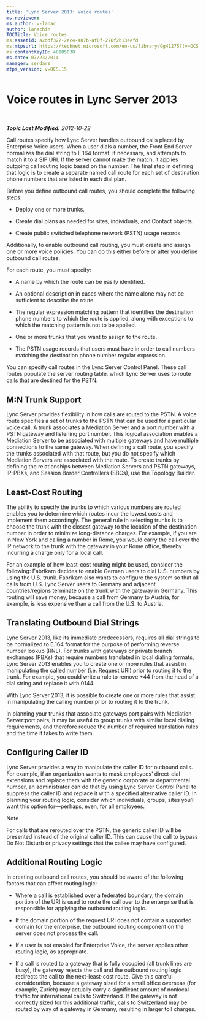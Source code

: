```yaml
---
title: 'Lync Server 2013: Voice routes'
ms.reviewer: 
ms.author: v-lanac
author: lanachin
TOCTitle: Voice routes
ms:assetid: a2ddf327-2ec4-407b-af0f-276f2b13eefd
ms:mtpsurl: https://technet.microsoft.com/en-us/library/Gg412757(v=OCS.15)
ms:contentKeyID: 48185038
ms.date: 07/23/2014
manager: serdars
mtps_version: v=OCS.15
---
```


<div data-xmlns="http://www.w3.org/1999/xhtml">

<div class="topic" data-xmlns="http://www.w3.org/1999/xhtml" data-msxsl="urn:schemas-microsoft-com:xslt" data-cs="http://msdn.microsoft.com/en-us/">

<div data-asp="http://msdn2.microsoft.com/asp">

# Voice routes in Lync Server 2013

</div>

<div id="mainSection">

<div id="mainBody">

<span> </span>

_**Topic Last Modified:** 2012-10-22_

Call routes specify how Lync Server handles outbound calls placed by Enterprise Voice users. When a user dials a number, the Front End Server normalizes the dial string to E.164 format, if necessary, and attempts to match it to a SIP URI. If the server cannot make the match, it applies outgoing call routing logic based on the number. The final step in defining that logic is to create a separate named call route for each set of destination phone numbers that are listed in each dial plan.

Before you define outbound call routes, you should complete the following steps:

  - Deploy one or more trunks.

  - Create dial plans as needed for sites, individuals, and Contact objects.

  - Create public switched telephone network (PSTN) usage records.

Additionally, to enable outbound call routing, you must create and assign one or more voice policies. You can do this either before or after you define outbound call routes.

For each route, you must specify:

  - A name by which the route can be easily identified.

  - An optional description in cases where the name alone may not be sufficient to describe the route.

  - The regular expression matching pattern that identifies the destination phone numbers to which the route is applied, along with exceptions to which the matching pattern is not to be applied.

  - One or more trunks that you want to assign to the route.

  - The PSTN usage records that users must have in order to call numbers matching the destination phone number regular expression.

You can specify call routes in the Lync Server Control Panel. These call routes populate the server routing table, which Lync Server uses to route calls that are destined for the PSTN.

<div>

## M:N Trunk Support

Lync Server provides flexibility in how calls are routed to the PSTN. A voice route specifies a set of trunks to the PSTN that can be used for a particular voice call. A trunk associates a Mediation Server and a port number with a PSTN gateway and listening port number. This logical association enables a Mediation Server to be associated with multiple gateways and have multiple connections to the same gateway. When defining a call route, you specify the trunks associated with that route, but you do not specify which Mediation Servers are associated with the route. To create trunks by defining the relationships between Mediation Servers and PSTN gateways, IP-PBXs, and Session Border Controllers (SBCs), use the Topology Builder.

</div>

<div>

## Least-Cost Routing

The ability to specify the trunks to which various numbers are routed enables you to determine which routes incur the lowest costs and implement them accordingly. The general rule in selecting trunks is to choose the trunk with the closest gateway to the location of the destination number in order to minimize long-distance charges. For example, if you are in New York and calling a number in Rome, you would carry the call over the IP network to the trunk with the gateway in your Rome office, thereby incurring a charge only for a local call.

For an example of how least-cost routing might be used, consider the following: Fabrikam decides to enable German users to dial U.S. numbers by using the U.S. trunk. Fabrikam also wants to configure the system so that all calls from U.S. Lync Server users to Germany and adjacent countries/regions terminate on the trunk with the gateway in Germany. This routing will save money, because a call from Germany to Austria, for example, is less expensive than a call from the U.S. to Austria.

</div>

<div>

## Translating Outbound Dial Strings

Lync Server 2013, like its immediate predecessors, requires all dial strings to be normalized to E.164 format for the purpose of performing reverse number lookup (RNL). For trunks with gateways or private branch exchanges (PBXs) that require numbers translated in local dialing formats, Lync Server 2013 enables you to create one or more rules that assist in manipulating the called number (i.e. Request URI) prior to routing it to the trunk. For example, you could write a rule to remove +44 from the head of a dial string and replace it with 0144.

With Lync Server 2013, it is possible to create one or more rules that assist in manipulating the calling number prior to routing it to the trunk.

In planning your trunks that associate gateways:port pairs with Mediation Server:port pairs, it may be useful to group trunks with similar local dialing requirements, and therefore reduce the number of required translation rules and the time it takes to write them.

</div>

<div>

## Configuring Caller ID

Lync Server provides a way to manipulate the caller ID for outbound calls. For example, if an organization wants to mask employees’ direct-dial extensions and replace them with the generic corporate or departmental number, an administrator can do that by using Lync Server Control Panel to suppress the caller ID and replace it with a specified alternative caller ID. In planning your routing logic, consider which individuals, groups, sites you’ll want this option for—perhaps, even, for all employees.

<div>


> [!NOTE]  
> For calls that are rerouted over the PSTN, the generic caller ID will be presented instead of the original caller ID. This can cause the call to bypass Do Not Disturb or privacy settings that the callee may have configured.



</div>

</div>

<div>

## Additional Routing Logic

In creating outbound call routes, you should be aware of the following factors that can affect routing logic:

  - Where a call is established over a federated boundary, the domain portion of the URI is used to route the call over to the enterprise that is responsible for applying the outbound routing logic.

  - If the domain portion of the request URI does not contain a supported domain for the enterprise, the outbound routing component on the server does not process the call.

  - If a user is not enabled for Enterprise Voice, the server applies other routing logic, as appropriate.

  - If a call is routed to a gateway that is fully occupied (all trunk lines are busy), the gateway rejects the call and the outbound routing logic redirects the call to the next-least-cost route. Give this careful consideration, because a gateway sized for a small office overseas (for example, Zurich) may actually carry a significant amount of nonlocal traffic for international calls to Switzerland. If the gateway is not correctly sized for this additional traffic, calls to Switzerland may be routed by way of a gateway in Germany, resulting in larger toll charges.

</div>

</div>

<span> </span>

</div>

</div>

</div>

